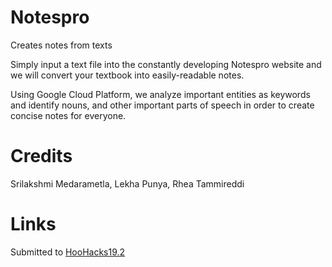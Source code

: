 # Notespro
Creates notes from texts

Simply input a text file into the constantly developing Notespro website and we will convert your textbook into easily-readable notes.

Using Google Cloud Platform, we analyze important entities as keywords and identify nouns, and other important parts of speech in order to create concise notes for everyone.

# Credits
Srilakshmi Medarametla, Lekha Punya, Rhea Tammireddi

# Links
Submitted to [HooHacks19.2](https://devpost.com/software/hoohacks19-2)
